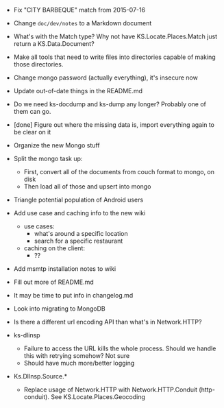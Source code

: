- Fix "CITY BARBEQUE" match from 2015-07-16
- Change `doc/dev/notes` to a Markdown document
- What's with the Match type? Why not have KS.Locate.Places.Match just return a KS.Data.Document?
- Make all tools that need to write files into directories capable of making those directories.
- Change mongo password (actually everything), it's insecure now
- Update out-of-date things in the README.md
- Do we need ks-docdump and ks-dump any longer? Probably one of them can go.
- [done] Figure out where the missing data is, import everything again to be clear on it
- Organize the new Mongo stuff
- Split the mongo task up:
   - First, convert all of the documents from couch format to mongo, on disk
   - Then load all of those and upsert into mongo

- Triangle potential population of Android users
- Add use case and caching info to the new wiki
   - use cases:
      - what's around a specific location
      - search for a specific restaurant
   - caching on the client:
      - ??
- Add msmtp installation notes to wiki

- Fill out more of README.md
- It may be time to put info in changelog.md
- Look into migrating to MongoDB
- Is there a different url encoding API than what's in Network.HTTP?
- ks-dlinsp
   - Failure to access the URL kills the whole process. Should we handle this with retrying somehow? Not sure
   - Should have much more/better logging
- Ks.DlInsp.Source.*
   - Replace usage of Network.HTTP with Network.HTTP.Conduit
     (http-conduit). See KS.Locate.Places.Geocoding
